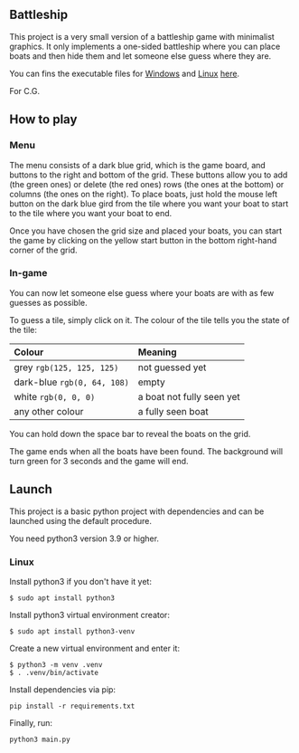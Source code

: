 ## Battleship

This project is a very small version of a battleship game with minimalist graphics. It only implements a one-sided battleship where you can place boats and then hide them and let someone else guess where they are.

You can fins the executable files for [Windows](https://github.com/lomination/Battleship/releases/download/0.1.0/battleship-windows.zip) and [Linux](https://github.com/lomination/Battleship/releases/download/0.1.0/battleship-linux.zip) [here](https://github.com/lomination/Battleship/releases/tag/0.1.0).

For C.G.

## How to play

### Menu

The menu consists of a dark blue grid, which is the game board, and buttons to the right and bottom of the grid. These buttons allow you to add (the green ones) or delete (the red ones) rows (the ones at the bottom) or columns (the ones on the right). To place boats, just hold the mouse left button on the dark blue gird from the tile where you want your boat to start to the tile where you want your boat to end.

Once you have chosen the grid size and placed your boats, you can start the game by clicking on the yellow start button in the bottom right-hand corner of the grid.

### In-game

You can now let someone else guess where your boats are with as few guesses as possible.

To guess a tile, simply click on it. The colour of the tile tells you the state of the tile:

| Colour                      | Meaning                   |
| :-------------------------- | :------------------------ |
| grey `rgb(125, 125, 125)`   | not guessed yet           |
| dark-blue `rgb(0, 64, 108)` | empty                     |
| white `rgb(0, 0, 0)`        | a boat not fully seen yet |
| any other colour            | a fully seen boat         |

You can hold down the space bar to reveal the boats on the grid.

The game ends when all the boats have been found. The background will turn green for 3 seconds and the game will end.

## Launch

This project is a basic python project with dependencies and can be launched using the default procedure.

You need python3 version 3.9 or higher.

### Linux

Install python3 if you don't have it yet:

```
$ sudo apt install python3
```

Install python3 virtual environment creator:

```
$ sudo apt install python3-venv
```

Create a new virtual environment and enter it:

```
$ python3 -m venv .venv
$ . .venv/bin/activate
```

Install dependencies via pip:

```
pip install -r requirements.txt
```

Finally, run:

```
python3 main.py
```
